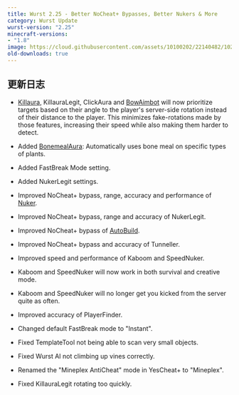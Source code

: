 ```yaml
---
title: Wurst 2.25 - Better NoCheat+ Bypasses, Better Nukers & More
category: Wurst Update
wurst-version: "2.25"
minecraft-versions:
- "1.8"
image: https://cloud.githubusercontent.com/assets/10100202/22140482/1024c326-deed-11e6-8096-c0d2085eba88.jpg
old-downloads: true
---
```

## 更新日志

- [Killaura](https://wurst.wiki/killaura), KillauraLegit, ClickAura and [BowAimbot](https://wurst.wiki/bowaimbot) will now prioritize targets based on their angle to the player's server-side rotation instead of their distance to the player. This minimizes fake-rotations made by those features, increasing their speed while also making them harder to detect.

- Added [BonemealAura](https://wurst.wiki/bonemealaura): Automatically uses bone meal on specific types of plants.

- Added FastBreak Mode setting.

- Added NukerLegit settings.

- Improved NoCheat+ bypass, range, accuracy and performance of [Nuker](https://wurst.wiki/nuker).

- Improved NoCheat+ bypass, range and accuracy of NukerLegit.

- Improved NoCheat+ bypass of [AutoBuild](https://wurst.wiki/autobuild).

- Improved NoCheat+ bypass and accuracy of Tunneller.

- Improved speed and performance of Kaboom and SpeedNuker.

- Kaboom and SpeedNuker will now work in both survival and creative mode.

- Kaboom and SpeedNuker will no longer get you kicked from the server quite as often.

- Improved accuracy of PlayerFinder.

- Changed default FastBreak mode to "Instant".

- Fixed TemplateTool not being able to scan very small objects.

- Fixed Wurst AI not climbing up vines correctly.

- Renamed the "Mineplex AntiCheat" mode in YesCheat+ to "Mineplex".

- Fixed KillauraLegit rotating too quickly.
